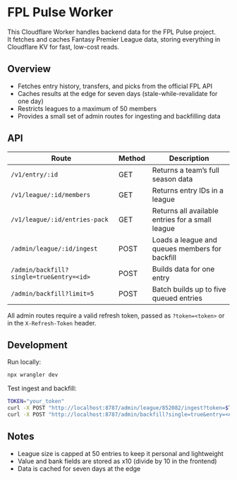# FPL Pulse Worker

This Cloudflare Worker handles backend data for the FPL Pulse project.  
It fetches and caches Fantasy Premier League data, storing everything in Cloudflare KV for fast, low-cost reads.

## Overview

- Fetches entry history, transfers, and picks from the official FPL API  
- Caches results at the edge for seven days (stale-while-revalidate for one day)  
- Restricts leagues to a maximum of 50 members  
- Provides a small set of admin routes for ingesting and backfilling data  

## API

| Route | Method | Description |
|--------|---------|-------------|
| `/v1/entry/:id` | GET | Returns a team’s full season data |
| `/v1/league/:id/members` | GET | Returns entry IDs in a league |
| `/v1/league/:id/entries-pack` | GET | Returns all available entries for a small league |
| `/admin/league/:id/ingest` | POST | Loads a league and queues members for backfill |
| `/admin/backfill?single=true&entry=<id>` | POST | Builds data for one entry |
| `/admin/backfill?limit=5` | POST | Batch builds up to five queued entries |

All admin routes require a valid refresh token, passed as `?token=<token>` or in the `X-Refresh-Token` header.

## Development

Run locally:

```bash
npx wrangler dev
```

Test ingest and backfill:

```bash
TOKEN="your_token"
curl -X POST "http://localhost:8787/admin/league/852082/ingest?token=$TOKEN"
curl -X POST "http://localhost:8787/admin/backfill?single=true&entry=<entry_id>&token=$TOKEN"
```

## Notes
- League size is capped at 50 entries to keep it personal and lightweight
- Value and bank fields are stored as x10 (divide by 10 in the frontend)
- Data is cached for seven days at the edge